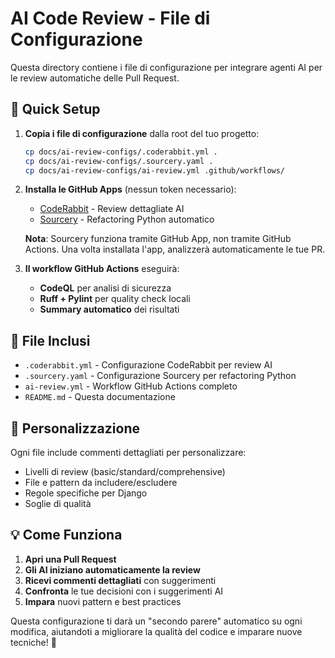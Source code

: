 # AI Code Review - File di Configurazione

Questa directory contiene i file di configurazione per integrare agenti AI per le review automatiche delle Pull Request.

## 🚀 Quick Setup

1. **Copia i file di configurazione** dalla root del tuo progetto:

   ```bash
   cp docs/ai-review-configs/.coderabbit.yml .
   cp docs/ai-review-configs/.sourcery.yaml .
   cp docs/ai-review-configs/ai-review.yml .github/workflows/
   ```

2. **Installa le GitHub Apps** (nessun token necessario):

   - [CodeRabbit](https://coderabbit.ai) - Review dettagliate AI
   - [Sourcery](https://sourcery.ai) - Refactoring Python automatico

   **Nota**: Sourcery funziona tramite GitHub App, non tramite GitHub Actions. Una volta installata l'app, analizzerà automaticamente le tue PR.

3. **Il workflow GitHub Actions** eseguirà:
   - **CodeQL** per analisi di sicurezza
   - **Ruff + Pylint** per quality check locali
   - **Summary automatico** dei risultati

## 📁 File Inclusi

- `.coderabbit.yml` - Configurazione CodeRabbit per review AI
- `.sourcery.yaml` - Configurazione Sourcery per refactoring Python
- `ai-review.yml` - Workflow GitHub Actions completo
- `README.md` - Questa documentazione

## 🔧 Personalizzazione

Ogni file include commenti dettagliati per personalizzare:

- Livelli di review (basic/standard/comprehensive)
- File e pattern da includere/escludere
- Regole specifiche per Django
- Soglie di qualità

## 💡 Come Funziona

1. **Apri una Pull Request**
2. **Gli AI iniziano automaticamente la review**
3. **Ricevi commenti dettagliati** con suggerimenti
4. **Confronta** le tue decisioni con i suggerimenti AI
5. **Impara** nuovi pattern e best practices

Questa configurazione ti darà un "secondo parere" automatico su ogni modifica, aiutandoti a migliorare la qualità del codice e imparare nuove tecniche! 🚀
